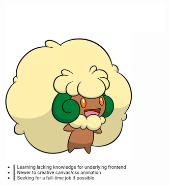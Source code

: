 <img src="banner.svg" alt="the banner contains many pokemons">

<img src="547.svg" alt="the #547 pokemon Whimsicott">

- 🤔️ Learning lacking knowledge for underlying frontend
- 🎨 Newer to creative canvas/css animation
- 💼 Seeking for a full-time job if possible


<!--
**LKL2017/LKL2017** is a ✨ _special_ ✨ repository because its `README.md` (this file) appears on your GitHub profile.

Here are some ideas to get you started:

- 🔭 I’m currently working on ...
- 🌱 I’m currently learning ...
- 👯 I’m looking to collaborate on ...
- 🤔 I’m looking for help with ...
- 💬 Ask me about ...
- 📫 How to reach me: ...
- 😄 Pronouns: ...
- ⚡ Fun fact: ...
-->
